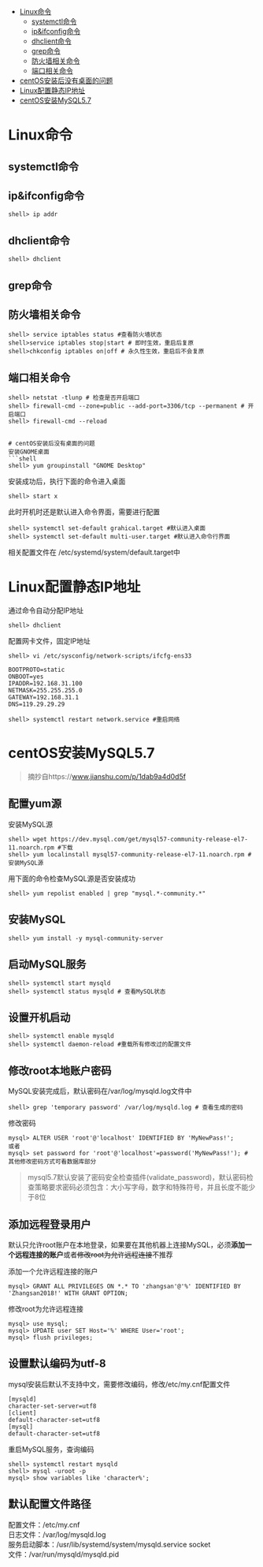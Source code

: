 
* [Linux命令](#Linux命令)
    * [systemctl命令](#systemctl命令)
    * [ip&ifconfig命令](#ip&ifconfig命令)
    * [dhclient命令](#dhclient命令)
    * [grep命令](#grep命令)
    * [防火墙相关命令](#防火墙相关命令)
    * [端口相关命令](#端口相关命令)
* [centOS安装后没有桌面的问题](#centOS安装后没有桌面的问题)
* [Linux配置静态IP地址](#Linux配置静态IP地址)
* [centOS安装MySQL5.7](#centOS安装MySQL5.7)



# Linux命令
## systemctl命令

## ip&ifconfig命令
```shell
shell> ip addr
```

## dhclient命令
```shell
shell> dhclient
```

## grep命令
## 防火墙相关命令
```shell
shell> service iptables status #查看防火墙状态   
shell>service iptables stop|start # 即时生效，重启后复原
shell>chkconfig iptables on|off # 永久性生效，重启后不会复原  
```
## 端口相关命令
```shell
shell> netstat -tlunp # 检查是否开启端口
shell> firewall-cmd --zone=public --add-port=3306/tcp --permanent # 开启端口
shell> firewall-cmd --reload


# centOS安装后没有桌面的问题
安装GNOME桌面
```shell
shell> yum groupinstall "GNOME Desktop"
```

安装成功后，执行下面的命令进入桌面
```shell
shell> start x
```

此时开机时还是默认进入命令界面，需要进行配置
```shell
shell> systemctl set-default grahical.target #默认进入桌面  
shell> systemctl set-default multi-user.target #默认进入命令行界面
```

相关配置文件在 /etc/systemd/system/default.target中





# Linux配置静态IP地址
通过命令自动分配IP地址
```shell
shell> dhclient
```
配置网卡文件，固定IP地址
```shell
shell> vi /etc/sysconfig/network-scripts/ifcfg-ens33

BOOTPROTO=static
ONBOOT=yes
IPADDR=192.168.31.100
NETMASK=255.255.255.0
GATEWAY=192.168.31.1
DNS=119.29.29.29

shell> systemctl restart network.service #重启网络
```

# centOS安装MySQL5.7
> 摘抄自https://www.jianshu.com/p/1dab9a4d0d5f

## 配置yum源
安装MySQL源
```shell
shell> wget https://dev.mysql.com/get/mysql57-community-release-el7-11.noarch.rpm #下载  
shell> yum localinstall mysql57-community-release-el7-11.noarch.rpm # 安装MySQL源
```
用下面的命令检查MySQL源是否安装成功
```shell
shell> yum repolist enabled | grep "mysql.*-community.*"
```
## 安装MySQL
```shell
shell> yum install -y mysql-community-server
```
## 启动MySQL服务
```shell
shell> systemctl start mysqld
shell> systemctl status mysqld # 查看MySQL状态
```
## 设置开机启动
```shell
shell> systemctl enable mysqld
shell> systemctl daemon-reload #重载所有修改过的配置文件
```
## 修改root本地账户密码
MySQL安装完成后，默认密码在/var/log/mysqld.log文件中
```shell
shell> grep 'temporary password' /var/log/mysqld.log # 查看生成的密码
```
修改密码
```shell
mysql> ALTER USER 'root'@'localhost' IDENTIFIED BY 'MyNewPass!'; 
或者
mysql> set password for 'root'@'localhost'=password('MyNewPass!'); # 其他修改密码方式可看数据库部分
```
> mysql5.7默认安装了密码安全检查插件(validate_password)，默认密码检查策略要求密码必须包含：大小写字母，数字和特殊符号，并且长度不能少于8位

## 添加远程登录用户
默认只允许root账户在本地登录，如果要在其他机器上连接MySQL，必须<b>添加一个远程连接的账户</b>或者<s>修改root为允许远程连接</s>不推荐

添加一个允许远程连接的账户
```shell
mysql> GRANT ALL PRIVILEGES ON *.* TO 'zhangsan'@'%' IDENTIFIED BY 'Zhangsan2018!' WITH GRANT OPTION;
```
修改root为允许远程连接
```shell
mysql> use mysql;
mysql> UPDATE user SET Host='%' WHERE User='root';
mysql> flush privileges;
```
## 设置默认编码为utf-8
mysql安装后默认不支持中文，需要修改编码，修改/etc/my.cnf配置文件
```shell
[mysqld]
character-set-server=utf8
[client]
default-character-set=utf8
[mysql]
default-character-set=utf8
```
重启MySQL服务，查询编码
```shell
shell> systemctl restart mysqld
shell> mysql -uroot -p
mysql> show variables like 'character%';
```

## 默认配置文件路径
配置文件：/etc/my.cnf  
日志文件：/var/log/mysqld.log  
服务启动脚本：/usr/lib/systemd/system/mysqld.service
socket  
文件：/var/run/mysqld/mysqld.pid